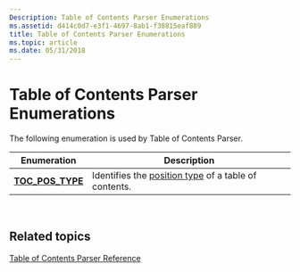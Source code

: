 ```yaml
---
Description: Table of Contents Parser Enumerations
ms.assetid: d414c0d7-e3f1-4697-8ab1-f38815eaf889
title: Table of Contents Parser Enumerations
ms.topic: article
ms.date: 05/31/2018
---
```


# Table of Contents Parser Enumerations

The following enumeration is used by Table of Contents Parser.



| Enumeration                            | Description                                                                                          |
|----------------------------------------|------------------------------------------------------------------------------------------------------|
| [**TOC\_POS\_TYPE**](/windows/desktop/api/wmcodecdsp/ne-wmcodecdsp-toc_pos_type) | Identifies the [position type](the-position-type-of-a-table-of-contents.md) of a table of contents. |



 

## Related topics

<dl> <dt>

[Table of Contents Parser Reference](toc-parser-reference.md)
</dt> </dl>

 

 



